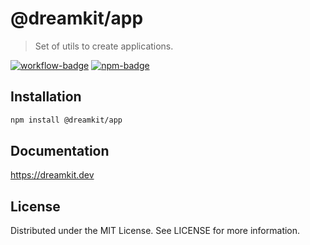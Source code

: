 # @dreamkit/app

> Set of utils to create applications.

[![workflow-badge]](https://github.com/swordev/dreamkit/actions/workflows/ci.yaml) [![npm-badge]](https://www.npmjs.com/package/@dreamkit/app)

[workflow-badge]: https://img.shields.io/github/actions/workflow/status/swordev/dreamkit/ci.yaml?branch=main
[npm-badge]: https://img.shields.io/npm/v/@dreamkit/app?label=@dreamkit/app

## Installation

```sh
npm install @dreamkit/app
```

## Documentation

https://dreamkit.dev

## License

Distributed under the MIT License. See LICENSE for more information.
